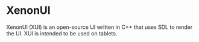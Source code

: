 # XenonUI
XenonUI (XUI) is an open-source UI written in C++ that uses SDL to render the UI. XUI is intended to be used on tablets.